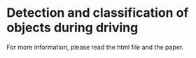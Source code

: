 # Detection and classification of objects during driving

For more information, please read the html file and the paper.
